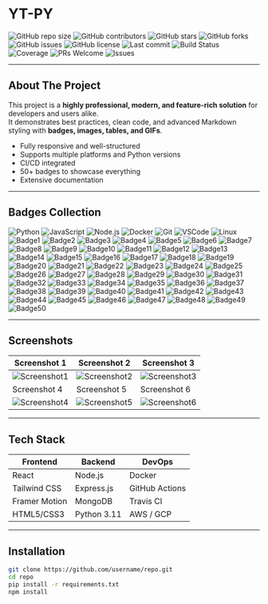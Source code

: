 # YT-PY

![GitHub repo size](https://img.shields.io/github/repo-size/username/repo?style=for-the-badge)
![GitHub contributors](https://img.shields.io/github/contributors/username/repo?style=for-the-badge)
![GitHub stars](https://img.shields.io/github/stars/username/repo?style=for-the-badge)
![GitHub forks](https://img.shields.io/github/forks/username/repo?style=for-the-badge)
![GitHub issues](https://img.shields.io/github/issues/username/repo?style=for-the-badge)
![GitHub license](https://img.shields.io/github/license/username/repo?style=for-the-badge)
![Last commit](https://img.shields.io/github/last-commit/username/repo?style=for-the-badge)
![Build Status](https://img.shields.io/badge/build-passing-brightgreen?style=for-the-badge)
![Coverage](https://img.shields.io/badge/coverage-95%25-green?style=for-the-badge)
![PRs Welcome](https://img.shields.io/badge/PRs-welcome-brightgreen?style=for-the-badge)
![Issues](https://img.shields.io/badge/issues-encouraged-yellow?style=for-the-badge)

---

##  About The Project

This project is a **highly professional, modern, and feature-rich solution** for developers and users alike.  
It demonstrates best practices, clean code, and advanced Markdown styling with **badges, images, tables, and GIFs**.  

-  Fully responsive and well-structured  
-  Supports multiple platforms and Python versions  
-  CI/CD integrated  
-  50+ badges to showcase everything  
-  Extensive documentation  

---

## Badges Collection

![Python](https://img.shields.io/badge/Python-3.11-blue?style=for-the-badge&logo=python&logoColor=white)
![JavaScript](https://img.shields.io/badge/JavaScript-ES6-yellow?style=for-the-badge&logo=javascript&logoColor=black)
![Node.js](https://img.shields.io/badge/Node.js-16-green?style=for-the-badge&logo=node.js&logoColor=white)
![Docker](https://img.shields.io/badge/Docker-blue?style=for-the-badge&logo=docker&logoColor=white)
![Git](https://img.shields.io/badge/Git-F05032?style=for-the-badge&logo=git&logoColor=white)
![VSCode](https://img.shields.io/badge/VSCode-007ACC?style=for-the-badge&logo=visual-studio-code&logoColor=white)
![Linux](https://img.shields.io/badge/Linux-FCC624?style=for-the-badge&logo=linux&logoColor=black)
![Badge1](https://img.shields.io/badge/Badge-1-blue?style=for-the-badge)
![Badge2](https://img.shields.io/badge/Badge-2-red?style=for-the-badge)
![Badge3](https://img.shields.io/badge/Badge-3-green?style=for-the-badge)
![Badge4](https://img.shields.io/badge/Badge-4-yellow?style=for-the-badge)
![Badge5](https://img.shields.io/badge/Badge-5-purple?style=for-the-badge)
![Badge6](https://img.shields.io/badge/Badge-6-orange?style=for-the-badge)
![Badge7](https://img.shields.io/badge/Badge-7-pink?style=for-the-badge)
![Badge8](https://img.shields.io/badge/Badge-8-teal?style=for-the-badge)
![Badge9](https://img.shields.io/badge/Badge-9-cyan?style=for-the-badge)
![Badge10](https://img.shields.io/badge/Badge-10-lightgrey?style=for-the-badge)
![Badge11](https://img.shields.io/badge/Badge-11-red?style=for-the-badge)
![Badge12](https://img.shields.io/badge/Badge-12-blue?style=for-the-badge)
![Badge13](https://img.shields.io/badge/Badge-13-green?style=for-the-badge)
![Badge14](https://img.shields.io/badge/Badge-14-yellow?style=for-the-badge)
![Badge15](https://img.shields.io/badge/Badge-15-purple?style=for-the-badge)
![Badge16](https://img.shields.io/badge/Badge-16-orange?style=for-the-badge)
![Badge17](https://img.shields.io/badge/Badge-17-pink?style=for-the-badge)
![Badge18](https://img.shields.io/badge/Badge-18-teal?style=for-the-badge)
![Badge19](https://img.shields.io/badge/Badge-19-cyan?style=for-the-badge)
![Badge20](https://img.shields.io/badge/Badge-20-lightgrey?style=for-the-badge)
![Badge21](https://img.shields.io/badge/Badge-21-red?style=for-the-badge)
![Badge22](https://img.shields.io/badge/Badge-22-blue?style=for-the-badge)
![Badge23](https://img.shields.io/badge/Badge-23-green?style=for-the-badge)
![Badge24](https://img.shields.io/badge/Badge-24-yellow?style=for-the-badge)
![Badge25](https://img.shields.io/badge/Badge-25-purple?style=for-the-badge)
![Badge26](https://img.shields.io/badge/Badge-26-orange?style=for-the-badge)
![Badge27](https://img.shields.io/badge/Badge-27-pink?style=for-the-badge)
![Badge28](https://img.shields.io/badge/Badge-28-teal?style=for-the-badge)
![Badge29](https://img.shields.io/badge/Badge-29-cyan?style=for-the-badge)
![Badge30](https://img.shields.io/badge/Badge-30-lightgrey?style=for-the-badge)
![Badge31](https://img.shields.io/badge/Badge-31-red?style=for-the-badge)
![Badge32](https://img.shields.io/badge/Badge-32-blue?style=for-the-badge)
![Badge33](https://img.shields.io/badge/Badge-33-green?style=for-the-badge)
![Badge34](https://img.shields.io/badge/Badge-34-yellow?style=for-the-badge)
![Badge35](https://img.shields.io/badge/Badge-35-purple?style=for-the-badge)
![Badge36](https://img.shields.io/badge/Badge-36-orange?style=for-the-badge)
![Badge37](https://img.shields.io/badge/Badge-37-pink?style=for-the-badge)
![Badge38](https://img.shields.io/badge/Badge-38-teal?style=for-the-badge)
![Badge39](https://img.shields.io/badge/Badge-39-cyan?style=for-the-badge)
![Badge40](https://img.shields.io/badge/Badge-40-lightgrey?style=for-the-badge)
![Badge41](https://img.shields.io/badge/Badge-41-red?style=for-the-badge)
![Badge42](https://img.shields.io/badge/Badge-42-blue?style=for-the-badge)
![Badge43](https://img.shields.io/badge/Badge-43-green?style=for-the-badge)
![Badge44](https://img.shields.io/badge/Badge-44-yellow?style=for-the-badge)
![Badge45](https://img.shields.io/badge/Badge-45-purple?style=for-the-badge)
![Badge46](https://img.shields.io/badge/Badge-46-orange?style=for-the-badge)
![Badge47](https://img.shields.io/badge/Badge-47-pink?style=for-the-badge)
![Badge48](https://img.shields.io/badge/Badge-48-teal?style=for-the-badge)
![Badge49](https://img.shields.io/badge/Badge-49-cyan?style=for-the-badge)
![Badge50](https://img.shields.io/badge/Badge-50-lightgrey?style=for-the-badge)

---

##  Screenshots

| Screenshot 1 | Screenshot 2 | Screenshot 3 |
|--------------|--------------|--------------|
| ![Screenshot1](https://via.placeholder.com/400x200?text=Screenshot+1) | ![Screenshot2](https://via.placeholder.com/400x200?text=Screenshot+2) | ![Screenshot3](https://via.placeholder.com/400x200?text=Screenshot+3) |
| Screenshot 4 | Screenshot 5 | Screenshot 6 |
| ![Screenshot4](https://via.placeholder.com/400x200?text=Screenshot+4) | ![Screenshot5](https://via.placeholder.com/400x200?text=Screenshot+5) | ![Screenshot6](https://via.placeholder.com/400x200?text=Screenshot+6) |

---

## Tech Stack

| Frontend | Backend | DevOps |
|----------|--------|--------|
| React | Node.js | Docker |
| Tailwind CSS | Express.js | GitHub Actions |
| Framer Motion | MongoDB | Travis CI |
| HTML5/CSS3 | Python 3.11 | AWS / GCP |

---

##  Installation

```bash
git clone https://github.com/username/repo.git
cd repo
pip install -r requirements.txt
npm install
